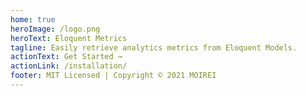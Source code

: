 ```yaml
---
home: true
heroImage: /logo.png
heroText: Eloquent Metrics
tagline: Easily retrieve analytics metrics from Eloquent Models.
actionText: Get Started →
actionLink: /installation/
footer: MIT Licensed | Copyright © 2021 MOIREI
---
```


